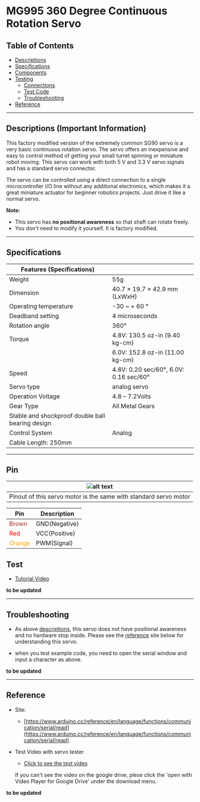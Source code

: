 # MG995 360 Degree Continuous Rotation Servo

## Table of Contents

-   [Descriptions](#descriptions)
-   [Specifications](#specifications)
-   [Components](#components)
-   [Testing](#Testing)
    -   [Connections](#connections)
    -   [Test Code](#test-code)
    -   [Troubleshooting](#troubleshooting)
-   [Reference](#reference)

---

## Descriptions (Important Information)

This factory modified version of the extremely common SG90 servo is a very basic continuous rotation servo. The servo offers an inexpensive and easy to control method of getting your small turret spinning or miniature robot moving. This servo can work with both 5 V and 3.3 V servo signals and has a standard servo connector.

The servo can be controlled using a direct connection to a single microcontroller I/O line without any additional electronics, which makes it a great miniature actuator for beginner robotics projects. Just drive it like a normal servo.

**Note:**

-   This servo has <strong>no positional awareness</strong> so that shaft can rotate freely.
-   You don't need to modify it yourself. It is factory modified.

---

## Specifications

| Features (Specifications)                        |                                        |
| ------------------------------------------------ | -------------------------------------- |
| Weight                                           | 55g                                    |
| Dimension                                        | 40.7 × 19.7 × 42.9 mm (LxWxH)          |
| Operating temperature                            | -30 ~ + 60 °                           |
| Deadband setting                                 | 4 microseconds                         |
| Rotation angle                                   | 360°                                   |
| Torque                                           | 4.8V: 130.5 oz-in (9.40 kg-cm)         |
|                                                  | 6.0V: 152.8 oz-in (11.00 kg-cm)        |
| Speed                                            | 4.8V: 0.20 sec/60°, 6.0V: 0.16 sec/60° |
| Servo type                                       | analog servo                           |
| Operation Voltage                                | 4.8 – 7.2Volts                         |
| Gear Type                                        | All Metal Gears                        |
| Stable and shockproof double ball bearing design |                                        |
| Control System                                   | Analog                                 |
| Cable Length: 250mm                              |                                        |

---

## Pin

| ![alt text](https://bit.ly/3uiYcF5 'Servo motor pinout')         |
| ---------------------------------------------------------------- |
| Pinout of this servo motor is the same with standard servo motor |

| Pin                                       | Description   |
| ----------------------------------------- | ------------- |
| <span style="color: brown">Brown</span>   | GND(Negative) |
| <span style="color: red">Red</span>       | VCC(Positive) |
| <span style="color: orange">Orange</span> | PWM(Signal)   |

## Test

-   [Tutorial Video](https://youtu.be/HnlKAwn6GG8)

**to be updated**

---

## Troubleshooting

-   As above [descriptions](#descriptions), this servo does not have positional awareness and no hardware stop inside. Please see the [reference](#references) site below for understanding this servo.

-   when you test example code, you need to open the serial window and input a character as above.

**to be updated**

---

## Reference

-   Site:

    -   [https://www.arduino.cc/reference/en/language/functions/communication/serial/read](https://www.arduino.cc/reference/en/language/functions/communication/serial/read)

-   Test Video with servo tester

    -   [Click to see the test video](https://bit.ly/3m4mVtI)

    If you can't see the video on the google drive, plese click the 'open with Video Player for Google Drive' under the download menu.

**to be updated**
